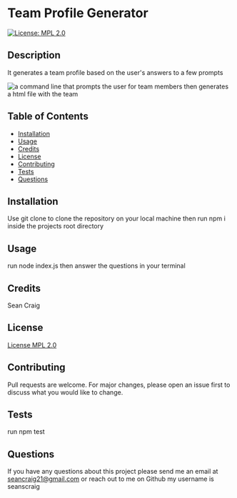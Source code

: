 # Team Profile Generator

  [![License: MPL 2.0](https://img.shields.io/badge/License-MPL%202.0-brightgreen.svg)](https://opensource.org/licenses/MPL-2.0)

  ## Description
  It generates a team profile based on the user's answers to a few prompts

  ![a command line that prompts the user for team members then generates a html file with the team](./assets/generate-team-profile.gif)

  ## Table of Contents
  - [Installation](#installation)
  - [Usage](#usage)
  - [Credits](#credits)
  - [License](#license)
  - [Contributing](#contributing)
  - [Tests](#tests)
  - [Questions](#questions)

  ## Installation 
  Use git clone to clone the repository on your local machine then run npm i inside the projects root directory

  ## Usage 
  run node index.js then answer the questions in your terminal

  ## Credits 
  Sean Craig

  ## License 
  [License MPL 2.0](https://opensource.org/licenses/MPL-2.0)

  ## Contributing
  Pull requests are welcome. For major changes, please open an issue first to discuss what you would like to change.

  ## Tests
  run npm test

  ## Questions
  If you have any questions about this project please send me an email at seancraig21@gmail.com or reach out to me on Github my username is seanscraig
